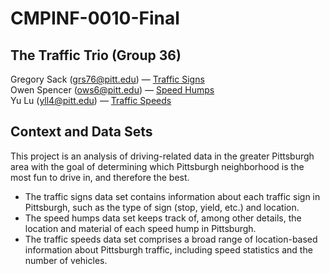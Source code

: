 # CMPINF-0010-Final

## The Traffic Trio (Group 36)
Gregory Sack (grs76@pitt.edu) — [Traffic Signs](https://data.wprdc.org/dataset/city-traffic-signs/resource/d078a6b5-83a3-4723-a3a9-5371cfe1cc0c)  
Owen Spencer (ows6@pitt.edu) — [Speed Humps](https://data.wprdc.org/dataset/city-of-pittsburgh-speed-humps/resource/37b2ac41-ae8e-4de1-8405-157e05dc3640)  
Yu Lu (yll4@pitt.edu) — [Traffic Speeds](https://data.wprdc.org/dataset/traffic-count-data-city-of-pittsburgh/resource/6dfd4f8f-cbf5-4917-a5eb-fd07f4403167)

## Context and Data Sets
This project is an analysis of driving-related data in the greater Pittsburgh area with the goal of determining which Pittsburgh neighborhood is the most fun to drive in, and therefore the best.
* The traffic signs data set contains information about each traffic sign in Pittsburgh, such as the type of sign (stop, yield, etc.) and location.
* The speed humps data set keeps track of, among other details, the location and material of each speed hump in Pittsburgh.
* The traffic speeds data set comprises a broad range of location-based information about Pittsburgh traffic, including speed statistics and the number of vehicles.

